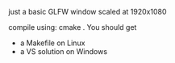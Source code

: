 just a basic GLFW window scaled at 1920x1080

compile using: cmake .
You should get
- a Makefile on Linux
- a VS solution on Windows